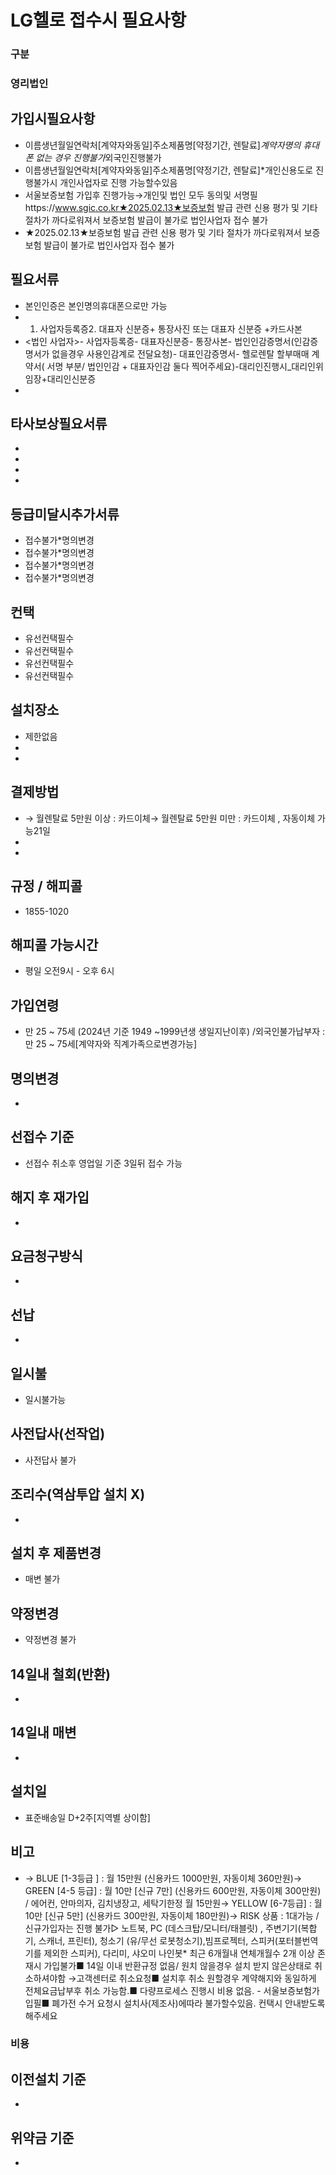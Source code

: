 # LG헬로 접수시 필요사항


### 구분

### 영리법인
## 가입시필요사항
- 이름생년월일연락처[계약자와동일]주소제품명[약정기간, 렌탈료]*계약자명의 휴대폰 없는 경우 진행불가*외국인진행불가
- 이름생년월일연락처[계약자와동일]주소제품명[약정기간, 렌탈료]*개인신용도로 진행불가시 개인사업자로 진행 가능할수있음
- 서울보증보험 가입후 진행가능→개인및 법인 모두 동의및 서명필https://www.sgic.co.kr★2025.02.13★보증보험 발급 관련 신용 평가 및 기타 절차가 까다로워져서 보증보험 발급이 불가로 법인사업자 접수 불가
- ★2025.02.13★보증보험 발급 관련 신용 평가 및 기타 절차가 까다로워져서 보증보험 발급이 불가로 법인사업자 접수 불가

## 필요서류
- 본인인증은 본인명의휴대폰으로만 가능
- 1. 사업자등록증2. 대표자 신분증+ 통장사진 또는 대표자 신분증 +카드사본
- <법인 사업자>- 사업자등록증- 대표자신분증- 통장사본- 법인인감증명서(인감증명서가 없을경우 사용인감계로 전달요청)- 대표인감증명서- 헬로렌탈 할부매매 계약서( 서명 부분/  법인인감 + 대표자인감 둘다 찍어주세요)-대리인진행시_대리인위임장+대리인신분증
- 

## 타사보상필요서류
- 
- 
- 
- 

## 등급미달시추가서류
- 접수불가*명의변경
- 접수불가*명의변경
- 접수불가*명의변경
- 접수불가*명의변경

## 컨택
- 유선컨택필수
- 유선컨택필수
- 유선컨택필수
- 유선컨택필수

## 설치장소
- 제한없음
- 
- 

## 결제방법
- → 월렌탈료 5만원 이상 : 카드이체→ 월렌탈료 5만원 미만 : 카드이체 , 자동이체 가능21일
- 
- 

## 규정 / 해피콜
- 1855-1020

## 해피콜 가능시간
- 평일 오전9시 - 오후 6시

## 가입연령
- 만 25 ~ 75세 (2024년 기준 1949 ~1999년생 생일지난이후) /외국인불가납부자 : 만 25 ~ 75세[계약자와 직계가족으로변경가능]

## 명의변경
- 

## 선접수 기준
- 선접수 취소후 영업일 기준 3일뒤 접수 가능

## 해지 후 재가입
- 

## 요금청구방식
- 

## 선납
- 

## 일시불
- 일시불가능

## 사전답사(선작업)
- 사전답사 불가

## 조리수(역삼투압 설치 X)
- 

## 설치 후 제품변경
- 매변 불가

## 약정변경
- 약정변경 불가

## 14일내 철회(반환)
- 

## 14일내 매변
- 

## 설치일
- 표준배송일 D+2주[지역별 상이함]

## 비고
- → BLUE [1-3등급 ] :  월 15만원 (신용카드 1000만원, 자동이체 360만원)→ GREEN [4-5 등급] : 월 10만 [신규 7만] (신용카드 600만원, 자동이체 300만원)  / 에어컨, 안마의자, 김치냉장고, 세탁기한정 월 15만원→ YELLOW [6-7등급] : 월10만 [신규 5만] (신용카드 300만원, 자동이체 180만원)→ RISK 상품 : 1대가능 / 신규가입자는 진행 불가▷ 노트북, PC (데스크탑/모니터/태블릿) , 주변기기(복합기, 스캐너, 프린터), 청소기 (유/무선 로봇청소기),빔프로젝터, 스피커(포터블번역기를 제외한 스피커), 다리미, 샤오미 나인봇* 최근 6개월내 연체개월수 2개 이상 존재시 가입불가■ 14일 이내 반환규정 없음/ 원치 않을경우 설치 받지 않은상태로 취소하셔야함 →고객센터로 취소요청■ 설치후 취소 원할경우 계약해지와 동일하게 전체요금납부후 취소 가능함.■ 다량프로세스 진행시 비용 없음. - 서울보증보험가입필■ 폐가전 수거 요청시 설치사(제조사)에따라 불가할수있음. 컨택시 안내받도록 해주세요


### 비용
## 이전설치 기준
- 

## 위약금 기준
- 


